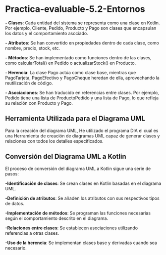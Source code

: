 # Practica-evaluable-5.2-Entornos

**- Clases**: Cada entidad del sistema se representa como una clase en Kotlin. Por ejemplo, Cliente, Pedido, Producto y Pago son clases que encapsulan los datos y el comportamiento asociado.

**- Atributos**: Se han convertido en propiedades dentro de cada clase, como nombre, precio, stock, etc.

**- Métodos**: Se han implementado como funciones dentro de las clases, como calcularTotal() en Pedido o actualizarStock() en Producto.

**- Herencia**: La clase Pago actúa como clase base, mientras que PagoTarjeta, PagoEfectivo y PagoCheque heredan de ella, aprovechando la reutilización de código.

**- Asociaciones**: Se han traducido en referencias entre clases. Por ejemplo, Pedido tiene una lista de ProductoPedido y una lista de Pago, lo que refleja su relación con Producto y Pago.

## Herramienta Utilizada para el Diagrama UML

Para la creación del diagrama UML, He utilizado el programa DIA el cual es una Herramienta de creación de diagramas UML capaz de generar clases y relaciones con todos los detalles especificados.

## Conversión del Diagrama UML a Kotlin

El proceso de conversión del diagrama UML a Kotlin sigue una serie de pasos:

**-Identificación de clases**: Se crean clases en Kotlin basadas en el diagrama UML.

**-Definición de atributos**: Se añaden los atributos con sus respectivos tipos de datos.

**-Implementación de métodos**: Se programan las funciones necesarias según el comportamiento descrito en el diagrama.

**-Relaciones entre clases**: Se establecen asociaciones utilizando referencias a otras clases.

**-Uso de la herencia**: Se implementan clases base y derivadas cuando sea necesario.

